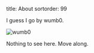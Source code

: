 title: <i class="fa fa-eye-slash"></i> About
sortorder: 99

I guess I go by wumb0.

![wumb0]({filename}/images/wumb0.jpg)

Nothing to see here. Move along.
